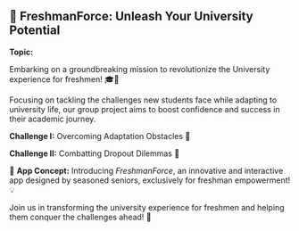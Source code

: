 ## 🚀 FreshmanForce: Unleash Your University Potential

**Topic:**

Embarking on a groundbreaking mission to revolutionize the University experience for freshmen! 🎓🌟

Focusing on tackling the challenges new students face while adapting to university life, our group project aims to boost confidence and success in their academic journey.

**Challenge I:** Overcoming Adaptation Obstacles 🌉

**Challenge II:** Combatting Dropout Dilemmas 💪

📱 **App Concept:** Introducing _FreshmanForce_, an innovative and interactive app designed by seasoned seniors, exclusively for freshman empowerment! 💡

Join us in transforming the university experience for freshmen and helping them conquer the challenges ahead! 🌠
